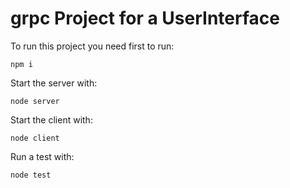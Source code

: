 # grpc Project for a UserInterface

To run this project you need first to run:

```
npm i
```

Start the server with:

```
node server
```

Start the client with:

```
node client
```

Run a test with:

```
node test
```
